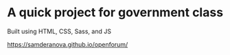 # A quick project for government class
Built using HTML, CSS, Sass, and JS

https://samderanova.github.io/openforum/
